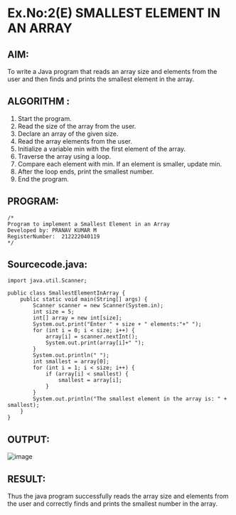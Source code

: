 # Ex.No:2(E)  SMALLEST ELEMENT IN AN ARRAY

## AIM:
To write a Java program that reads an array size and elements from the user and then finds and prints the smallest element in the array.
## ALGORITHM :
1.	Start the program.
2.	Read the size of the array from the user.
3.	Declare an array of the given size.
4.	Read the array elements from the user.
5.	Initialize a variable min with the first element of the array.
6.	Traverse the array using a loop.
7.	Compare each element with min. If an element is smaller, update min.
8.	After the loop ends, print the smallest number.
9.	End the program.
	

## PROGRAM:
 ```
/*
Program to implement a Smallest Element in an Array
Developed by: PRANAV KUMAR M
RegisterNumber:  212222040119
*/
```

## Sourcecode.java:
```
import java.util.Scanner;

public class SmallestElementInArray {
    public static void main(String[] args) {
        Scanner scanner = new Scanner(System.in);
        int size = 5;
        int[] array = new int[size];
        System.out.print("Enter " + size + " elements:"+" ");
        for (int i = 0; i < size; i++) {
            array[i] = scanner.nextInt();
            System.out.print(array[i]+" ");
        }
        System.out.println(" ");
        int smallest = array[0];
        for (int i = 1; i < size; i++) {
            if (array[i] < smallest) {
                smallest = array[i];
            }
        }
        System.out.println("The smallest element in the array is: " + smallest);
    }
}
```






## OUTPUT:
![image](https://github.com/user-attachments/assets/c2b0a8a8-e982-4548-87a0-b34702a30c12)



## RESULT:
Thus the java program successfully reads the array size and elements from the user and correctly finds and prints the smallest number in the array.





